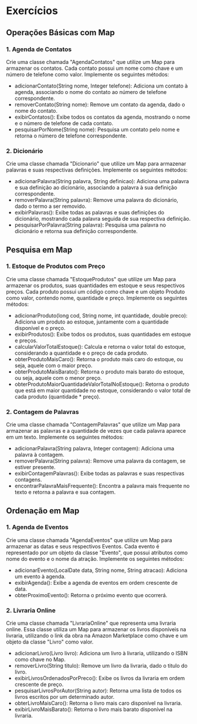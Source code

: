 # Exercícios

## Operações Básicas com Map
### 1. Agenda de Contatos

Crie uma classe chamada "AgendaContatos" que utilize um Map para armazenar os contatos. Cada contato possui um nome como chave e um número de telefone como valor. Implemente os seguintes métodos:

- adicionarContato(String nome, Integer telefone): Adiciona um contato à agenda, associando o nome do contato ao número de telefone correspondente.
- removerContato(String nome): Remove um contato da agenda, dado o nome do contato.
- exibirContatos(): Exibe todos os contatos da agenda, mostrando o nome e o número de telefone de cada contato.
- pesquisarPorNome(String nome): Pesquisa um contato pelo nome e retorna o número de telefone correspondente.

### 2. Dicionário

Crie uma classe chamada "Dicionario" que utilize um Map para armazenar palavras e suas respectivas definições. Implemente os seguintes métodos:

- adicionarPalavra(String palavra, String definicao): Adiciona uma palavra e sua definição ao dicionário, associando a palavra à sua definição correspondente.
- removerPalavra(String palavra): Remove uma palavra do dicionário, dado o termo a ser removido.
- exibirPalavras(): Exibe todas as palavras e suas definições do dicionário, mostrando cada palavra seguida de sua respectiva definição.
- pesquisarPorPalavra(String palavra): Pesquisa uma palavra no dicionário e retorna sua definição correspondente.

## Pesquisa em Map
### 1. Estoque de Produtos com Preço
Crie uma classe chamada "EstoqueProdutos" que utilize um Map para armazenar os produtos, suas quantidades em estoque e seus respectivos preços. Cada produto possui um código como chave e um objeto Produto como valor, contendo nome, quantidade e preço. Implemente os seguintes métodos:

- adicionarProduto(long cod, String nome, int quantidade, double preco): Adiciona um produto ao estoque, juntamente com a quantidade disponível e o preço.
- exibirProdutos(): Exibe todos os produtos, suas quantidades em estoque e preços.
- calcularValorTotalEstoque(): Calcula e retorna o valor total do estoque, considerando a quantidade e o preço de cada produto.
- obterProdutoMaisCaro(): Retorna o produto mais caro do estoque, ou seja, aquele com o maior preço.
- obterProdutoMaisBarato(): Retorna o produto mais barato do estoque, ou seja, aquele com o menor preço.
- obterProdutoMaiorQuantidadeValorTotalNoEstoque(): Retorna o produto que está em maior quantidade no estoque, considerando o valor total de cada produto (quantidade * preço).

### 2. Contagem de Palavras
Crie uma classe chamada "ContagemPalavras" que utilize um Map para armazenar as palavras e a quantidade de vezes que cada palavra aparece em um texto. Implemente os seguintes métodos:

- adicionarPalavra(String palavra, Integer contagem): Adiciona uma palavra à contagem.
- removerPalavra(String palavra): Remove uma palavra da contagem, se estiver presente.
- exibirContagemPalavras(): Exibe todas as palavras e suas respectivas contagens.
- encontrarPalavraMaisFrequente(): Encontra a palavra mais frequente no texto e retorna a palavra e sua contagem.
  
## Ordenação em Map
### 1. Agenda de Eventos
Crie uma classe chamada "AgendaEventos" que utilize um Map para armazenar as datas e seus respectivos Eventos. Cada evento é representado por um objeto da classe "Evento", que possui atributos como nome do evento e o nome da atração. Implemente os seguintes métodos:

- adicionarEvento(LocalDate data, String nome, String atracao): Adiciona um evento à agenda.
- exibirAgenda(): Exibe a agenda de eventos em ordem crescente de data.
- obterProximoEvento(): Retorna o próximo evento que ocorrerá.

### 2. Livraria Online
Crie uma classe chamada "LivrariaOnline" que representa uma livraria online. Essa classe utiliza um Map para armazenar os livros disponíveis na livraria, utilizando o link da obra na Amazon Marketplace como chave e um objeto da classe "Livro" como valor.

- adicionarLivro(Livro livro): Adiciona um livro à livraria, utilizando o ISBN como chave no Map.
- removerLivro(String titulo): Remove um livro da livraria, dado o titulo do livro.
- exibirLivrosOrdenadosPorPreco(): Exibe os livros da livraria em ordem crescente de preço.
- pesquisarLivrosPorAutor(String autor): Retorna uma lista de todos os livros escritos por um determinado autor.
- obterLivroMaisCaro(): Retorna o livro mais caro disponível na livraria.
- exibirLivroMaisBarato(): Retorna o livro mais barato disponível na livraria.